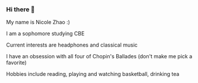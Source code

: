 ### Hi there 👋

<!--
**nicolezhao16/nicolezhao16** is a ✨ _special_ ✨ repository because its `README.md` (this file) appears on your GitHub profile.

Here are some ideas to get you started:

- 🔭 I’m currently working on ...
- 🌱 I’m currently learning ...
- 👯 I’m looking to collaborate on ...
- 🤔 I’m looking for help with ...
- 💬 Ask me about ...
- 📫 How to reach me: ...
- 😄 Pronouns: ...
- ⚡ Fun fact: ...
-->

My name is Nicole Zhao :)

I am a sophomore studying CBE  

Current interests are headphones and classical music 

I have an obsession with all four of Chopin's Ballades (don't make me pick a favorite)

Hobbies include reading, playing and watching basketball, drinking tea
